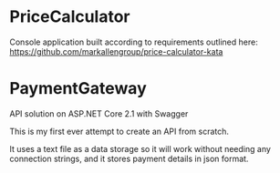 # PriceCalculator
Console application built according to requirements outlined here: https://github.com/markallengroup/price-calculator-kata

# PaymentGateway
API solution on ASP.NET Core 2.1 with Swagger

This is my first ever attempt to create an API from scratch.

It uses a text file as a data storage so it will work without needing any connection strings, and it stores payment details in json format.
